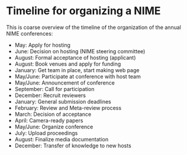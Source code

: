 # Timeline for organizing a NIME

This is coarse overview of the timeline of the organization of the annual NIME conferences: 

* May: Apply for hosting
* June: Decision on hosting (NIME steering committee)
* August: Formal acceptance of hosting (applicant)
* August: Book venues and apply for funding
* January: Get team in place, start making web page
* May/June: Participate at conference with host team
* May/June: Announcement of conference
* September: Call for participation
* December: Recruit reviewers
* January: General submission deadlines
* February: Review and Meta-review process
* March: Decision of acceptance
* April: Camera-ready papers
* May/June: Organize conference
* July: Upload proceedings
* August: Finalize media documentation
* December: Transfer of knowledge to new hosts
